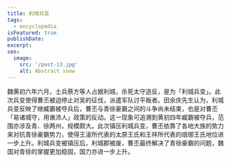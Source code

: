 ```yaml
---
title: 利城兵变
tags:
  - encyclopedia
isFeatured: true
publishDate: 
excerpt: 
seo:
  image:
    src: '/post-13.jpg'
    alt: Abstract snow
---
```


魏黄初六年六月，士兵蔡方等人占据利城，杀死太守造反，是为「利城兵变」。此次兵变使得曹丕被迫停止对吴的征伐，派遣军队讨平叛者。田余庆先生认为，利城兵变反映了继臧霸被夺兵后，曹丕与青徐豪霸之间的斗争尚未结束，也是对曹丕「易诸城守，用谯沛人」政策的反动。这一现象可追溯到黄初四年臧霸被夺兵，范围亦涉及青、徐两州，规模颇大。此次镇压利城兵变，曹丕依靠了各地大族的势力来对抗青徐豪霸势力，使得王淩所代表的太原王氏和王祥所代表的琅琊王氏地位进一步上升。利城兵变被镇压后，利城郡被废，曹丕最终解决了青徐豪霸的问题，魏国对青徐的掌握更加稳固，国力亦进一步上升。
